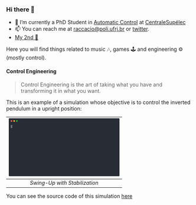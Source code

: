 ### Hi there 👋


- 🔭 I’m currently a PhD Student in [Automatic Control](https://en.wikipedia.org/wiki/Automation) at [CentraleSupélec](https://www.centralesupelec.fr/)
- 📫 You can reach me at raccacio@poli.ufrj.br or [twitter](https://twitter.com/oaccacio).
- [My 2nd 🧠](https://github.com/Accacio/hippokamp)

<!--
**Accacio/Accacio** is a ✨ _special_ ✨ repository because its `README.md` (this file) appears on your GitHub profile.

Here are some ideas to get you started:

- 🌱 I’m currently learning ...
- 👯 I’m looking to collaborate on ...
- 🤔 I’m looking for help with ...
- 💬 Ask me about ...
- 📫 How to reach me: ...
- 😄 Pronouns: ...
- ⚡ Fun fact: ...
-->

Here you will find things related to music 🎶, games 🕹️ and engineering ⚙️ (mostly control).
#### Control Engineering
> Control Engineering is the art of taking what you have and transforming it in what you want.

This is an example of a simulation whose objective is to control the inverted pendulum in a upright position:

| <a href="https://asciinema.org/a/444816" target="_blank"><img src="img/controlled.svg" width="300" title="click to watch" /></a> |
|:--:| 
|  *Swing-Up with Stabilization* |

You can see the source code of this simulation [here](https://github.com/Accacio/pendulum)
